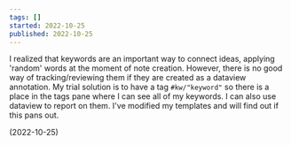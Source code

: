 ```yaml
---
tags: []
started: 2022-10-25
published: 2022-10-25
---
```


I realized that keywords are an important way to connect ideas, applying 'random' words at the moment of note creation. However, there is no good way of tracking/reviewing them if they are created as a dataview annotation. My trial solution is to have a tag `#kw/"keyword"` so there is a place in the tags pane where I can see all of my keywords. I can also use dataview to report on them. I've modified my templates and will find out if this pans out. 

(2022-10-25)